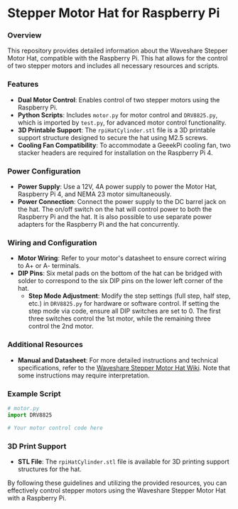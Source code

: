 # Stepper Motor Hat for Raspberry Pi

### Overview

This repository provides detailed information about the Waveshare Stepper Motor Hat, compatible with the Raspberry Pi. This hat allows for the control of two stepper motors and includes all necessary resources and scripts.

### Features

- **Dual Motor Control**: Enables control of two stepper motors using the Raspberry Pi.
- **Python Scripts**: Includes `motor.py` for motor control and `DRV8825.py`, which is imported by `test.py`, for advanced motor control functionality.
- **3D Printable Support**: The `rpiHatCylinder.stl` file is a 3D printable support structure designed to secure the hat using M2.5 screws.
- **Cooling Fan Compatibility**: To accommodate a GeeekPi cooling fan, two stacker headers are required for installation on the Raspberry Pi 4.

### Power Configuration

- **Power Supply**: Use a 12V, 4A power supply to power the Motor Hat, Raspberry Pi 4, and NEMA 23 motor simultaneously.
- **Power Connection**: Connect the power supply to the DC barrel jack on the hat. The on/off switch on the hat will control power to both the Raspberry Pi and the hat. It is also possible to use separate power adapters for the Raspberry Pi and the hat concurrently.

### Wiring and Configuration

- **Motor Wiring**: Refer to your motor's datasheet to ensure correct wiring to A+ or A- terminals.
- **DIP Pins**: Six metal pads on the bottom of the hat can be bridged with solder to correspond to the six DIP pins on the lower left corner of the hat.
  - **Step Mode Adjustment**: Modify the step settings (full step, half step, etc.) in `DRV8825.py` for hardware or software control. If setting the step mode via code, ensure all DIP switches are set to 0. The first three switches control the 1st motor, while the remaining three control the 2nd motor.

### Additional Resources

- **Manual and Datasheet**: For more detailed instructions and technical specifications, refer to the [Waveshare Stepper Motor Hat Wiki](https://www.waveshare.com/wiki/Stepper_Motor_HAT). Note that some instructions may require interpretation.

### Example Script

```python
# motor.py
import DRV8825

# Your motor control code here
```

### 3D Print Support

- **STL File**: The `rpiHatCylinder.stl` file is available for 3D printing support structures for the hat.

By following these guidelines and utilizing the provided resources, you can effectively control stepper motors using the Waveshare Stepper Motor Hat with a Raspberry Pi.
